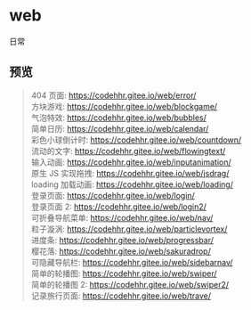 # web

日常

## 预览

> 404 页面: <a href="https://codehhr.gitee.io/web/error/" target="_blank">https://codehhr.gitee.io/web/error/</a>  
> 方块游戏: <a href="https://codehhr.gitee.io/web/blockgame/" target="_blank">https://codehhr.gitee.io/web/blockgame/</a>  
> 气泡特效: <a href="https://codehhr.gitee.io/web/bubbles/" target="_blank">https://codehhr.gitee.io/web/bubbles/</a>  
> 简单日历: <a href="https://codehhr.gitee.io/web/calendar/" target="_blank">https://codehhr.gitee.io/web/calendar/</a>  
> 彩色小球倒计时: <a href="https://codehhr.gitee.io/web/countdown/" target="_blank">https://codehhr.gitee.io/web/countdown/</a>  
> 流动的文字: <a href="https://codehhr.gitee.io/web/flowingtext/" target="_blank">https://codehhr.gitee.io/web/flowingtext/</a>  
> 输入动画: <a href="https://codehhr.gitee.io/web/inputanimation/" target="_blank">https://codehhr.gitee.io/web/inputanimation/</a>  
> 原生 JS 实现拖拽: <a href="https://codehhr.gitee.io/web/jsdrag/" target="_blank">https://codehhr.gitee.io/web/jsdrag/</a>  
> loading 加载动画: <a href="https://codehhr.gitee.io/web/loading/" target="_blank">https://codehhr.gitee.io/web/loading/</a>  
> 登录页面: <a href="https://codehhr.gitee.io/web/login/" target="_blank">https://codehhr.gitee.io/web/login/</a>  
> 登录页面 2: <a href="https://codehhr.gitee.io/web/login2/" target="_blank">https://codehhr.gitee.io/web/login2/</a>  
> 可折叠导航菜单: <a href="https://codehhr.gitee.io/web/nav/" target="_blank">https://codehhr.gitee.io/web/nav/</a>  
> 粒子漩涡: <a href="https://codehhr.gitee.io/web/particlevortex/" target="_blank">https://codehhr.gitee.io/web/particlevortex/</a>  
> 进度条: <a href="https://codehhr.gitee.io/web/progressbar/" target="_blank">https://codehhr.gitee.io/web/progressbar/</a>  
> 樱花落: <a href="https://codehhr.gitee.io/web/sakuradrop/" target="_blank">https://codehhr.gitee.io/web/sakuradrop/</a>  
> 可隐藏导航栏: <a href="https://codehhr.gitee.io/web/sidebarnav/" target="_blank">https://codehhr.gitee.io/web/sidebarnav/</a>  
> 简单的轮播图: <a href="https://codehhr.gitee.io/web/swiper/" target="_blank">https://codehhr.gitee.io/web/swiper/</a>  
> 简单的轮播图 2: <a href="https://codehhr.gitee.io/web/swiper2/" target="_blank">https://codehhr.gitee.io/web/swiper2/</a>  
> 记录旅行页面: <a href="https://codehhr.gitee.io/web/trave/" target="_blank">https://codehhr.gitee.io/web/trave/</a>
